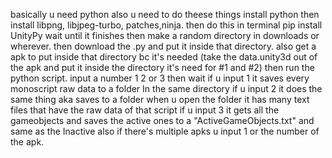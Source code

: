 basically u need python also u need to do theese things
install python
then install libpng, libjpeg-turbo, patches,ninja.
then do this in terminal
pip install UnityPy
wait until it finishes then make a random directory in downloads or wherever.
then download the .py and put it inside that directory.
also get a apk to put inside that directory bc it's needed
(take the data.unity3d out of the apk and put it inside the directory it's need for #1 and #2)
then run the python script. input a number 1 2 or 3 then wait
if u input 1 it saves every monoscript raw data to a folder In the same directory
if u input 2 it does the same thing aka saves to a folder
when u open the folder it has many text files that have the raw data of that script
if u input 3 it gets all the gameobjects and saves the active ones to a "ActiveGameObjects.txt" and same as the Inactive
also if there's multiple apks u input 1 or the number of the apk.
